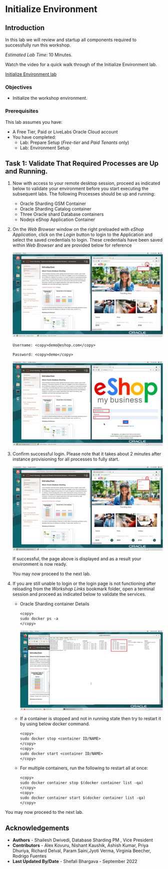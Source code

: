 # Initialize Environment

## Introduction

In this lab we will review and startup all components required to successfully run this workshop.

*Estimated Lab Time:* 10 Minutes.

Watch the video for a quick walk through of the Initialize Environment lab.

[Initialize Environment lab](youtube:e3EXx3BMhec)

### Objectives
- Initialize the workshop environment.

### Prerequisites
This lab assumes you have:
- A Free Tier, Paid or LiveLabs Oracle Cloud account
- You have completed:
    - Lab: Prepare Setup (*Free-tier* and *Paid Tenants* only)
    - Lab: Environment Setup

## Task 1: Validate That Required Processes are Up and Running.
1. Now with access to your remote desktop session, proceed as indicated below to validate your environment before you start executing the subsequent labs. The following Processes should be up and running:

    - Oracle Sharding GSM  Container
    - Oracle Sharding Catalog container
    - Three Oracle shard Database containers
    - Nodejs eShop Application Container

2. On the *Web Browser* window on the right preloaded with *eShop Application*, click on the *Login* button to login to the Application and select the saved credentials to login. These credentials have been saved within *Web Browser* and are provided below for reference

    ![oracle sharding noVNC](images/oracle-shading-noVnc.png " ")
    ```
    Username: <copy>demo@eshop.com</copy>
    ```

    ```
    Password: <copy>demo</copy>
    ```

    ![application login](images/application-login.png " ")

3. Confirm successful login. Please note that it takes about 2 minutes after instance provisioning for all processes to fully start.

    ![application demo](images/application-demo.png " ")

    If successful, the page above is displayed and as a result your environment is now ready.  

    You may now proceed to the next lab.

4. If you are still unable to login or the login page is not functioning after reloading from the *Workshop Links* bookmark folder, open a terminal session and proceed as indicated below to validate the services.

    - Oracle Sharding container Details

        ```
        <copy>
        sudo docker ps -a
        </copy>
        ```
        ![sharding docker](images/sharding-docker.png " ")

    - If a container is stopped and not in running state then try to restart it by using below docker command.

        ```
        <copy>
        sudo docker stop <container ID/NAME>
        </copy>
        <copy>
        sudo docker start <container ID/NAME>
        </copy>
        ```
    - For multiple containers, run the following to restart all at once:

        ```
        <copy>
        sudo docker container stop $(docker container list -qa)
        </copy>
        <copy>
        sudo docker container start $(docker container list -qa)
        </copy>
        ```

You may now proceed to the next lab.

## Acknowledgements
* **Authors** - Shailesh Dwivedi, Database Sharding PM , Vice President
* **Contributors** - Alex Kovuru, Nishant Kaushik, Ashish Kumar, Priya Dhuriya, Richard Delval, Param Saini,Jyoti Verma, Virginia Beecher, Rodrigo Fuentes
* **Last Updated By/Date** - Shefali Bhargava - September 2022

